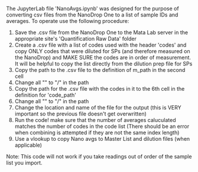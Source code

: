 The JupyterLab file 'NanoAvgs.ipynb' was designed for the purpose of converting csv files from the NanoDrop One to a list of sample IDs and averages.
To operate use the following procedure:
  1. Save the .csv file from the NanoDrop One to the Mata Lab server in the appropriate site's 'Quantification Raw Data' folder
  2. Create a .csv file with a list of codes used with the header 'codes' and copy ONLY codes that were diluted for SPs (and therefore measured on the NanoDrop) and MAKE SURE the codes are in order of measurement. It will be helpful to copy the list directly from the dilution prep file for SPs
  4. Copy the path to the .csv file to the definition of m_path in the second cell
  5. Change all "\" to "/" in the path
  6. Copy the path for the .csv file with the codes in it to the 6th cell in the definition for 'code_path'
  7. Change all "\" to "/" in the path
  8. Change the location and name of the file for the output (this is VERY important so the previous file doesn't get overwritten)
  9. Run the code! make sure that the number of averages caluculated matches the number of codes in the code list (There should be an error when combining is attempted if they are not the same index length)
  10. Use a vlookup to copy Nano avgs to Master List and dilution files (when applicable)

Note: This code will not work if you take readings out of order of the sample list you import. 
